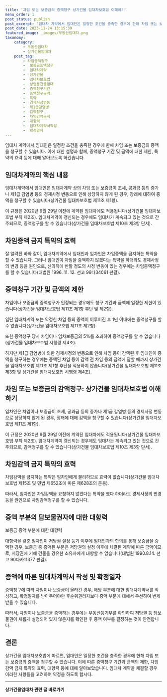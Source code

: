 ```yaml
---
title: '차임 또는 보증금의 증액청구 상가건물 임대차보호법 이해하기'
menu_order: 1
post_status: publish
post_excerpt: '임대차 계약에서 임대인은 일정한 조건을 충족한 경우에 한해 차임 또는 보증금의 증액을 청구할 수 있습니다. 이에 대한 설명과 함께, 증액청구 기간 및 금액에 대한 제한, 특약의 효력 등에 대해 알아보도록 하겠습니다.'
post_date: 2023-11-24 13:15:39
featured_image: _images/부동산임대차.png
taxonomy:
    category:
        - 부동산임대차
        - 상가건물임대차
    post_tag:
        - 차임증액청구
        -  보증금증액청구
        -  임대차계약
        -  상가건물
        -  임대차보호법
        -  상업용건물임대
        -  증액청구기간
        -  증액청구금액
        -  특약
        -  경제사정변동
        -  제1급감염병
        -  감액청구
        -  차임감액금지
        -  대항력
        -  임대차계약서작성
        -  확정일자
---
```



임대차 계약에서 임대인은 일정한 조건을 충족한 경우에 한해 차임 또는 보증금의 증액을 청구할 수 있습니다. 이에 대한 설명과 함께, 증액청구 기간 및 금액에 대한 제한, 특약의 효력 등에 대해 알아보도록 하겠습니다.

## 임대차계약의 핵심 내용

임대차계약에서 임대인은 임대차계약 상의 차임 또는 보증금이 조세, 공과금 등의 증가나 제1급 감염병 등의 경제사정 변동으로 인해 상당하지 않게 된 경우, 장래에 대하여 증액을 청구할 수 있습니다(상가건물 임대차보호법 제11조 제1항).

이 규정은 2020년 9월 29일 이전에 계약된 임대차에도 적용됩니다(상가건물 임대차보호법 부칙 제2조). 임대차계약이 갱신되는 경우에도 임대차가 계속되고 있는 것으로 간주되므로, 증액청구를 할 수 있습니다(상가건물 임대차보호법 제10조 제3항 단서).

## 차임증액 금지 특약의 효력

잘 알려진 바와 같이, 임대차계약에서 임대인과 임차인은 차임증액을 금지하는 특약을 할 수 있습니다. 그러나 임대인이 차임을 증액하지 않겠다는 특약을 하더라도 경제사정의 변경 등을 원인으로, 신의칙에 반할 정도의 사정 변동이 있는 경우에는 차임증액청구를 할 수 있습니다(대법원 1996. 11. 12. 선고 96다34061 판결).

## 증액청구 기간 및 금액의 제한

차임이나 보증금의 증액청구가 인정되는 경우에도 청구 기간과 금액에 일정한 제한이 있습니다(상가건물 임대차보호법 제11조 제1항 후단 및 제2항).

일단 임대차계약 또는 약정한 차임 등의 증액이 이루어진 후 1년 이내에는 증액청구를 할 수 없습니다(상가건물 임대차보호법 제11조 제2항).

또한 증액청구 당시 차임이나 임차보증금의 5%를 초과하여 증액청구를 할 수 없습니다(상가건물 임대차보호법 시행령 제4조).

하지만 제1급 감염병에 의한 경제사정의 변동으로 인해 차임 등이 감액된 후 임대인이 증액을 청구하는 경우에는 증액된 차임 등이 감액 전 차임 등의 금액에 달할 때까지 상가건물 임대차보호법 제11조 제1항 후단을 적용하지 않습니다(상가건물 임대차보호법 제11조 제3항 및 상가건물 임대차보호법 시행령 제4조).

## 차임 또는 보증금의 감액청구: 상가건물 임대차보호법 이해하기

임차인은 차임이나 보증금이 조세, 공과금 등의 증가나 제1급 감염병 등의 경제사정 변동으로 상당하지 않게 된 경우, 장래에 대해 감액을 청구할 수 있습니다(상가건물 임대차보호법 제11조 제1항).

이 규정은 2020년 9월 29일 이전에 계약된 임대차에도 적용됩니다(상가건물 임대차보호법 부칙 제2조). 임대차계약이 갱신되는 경우에도 임대차는 계속되고 있는 것으로 간주되므로, 감액청구를 할 수 있습니다(상가건물 임대차보호법 제10조 제3항 단서).

## 차임감액 금지 특약의 효력

차임감액을 금지하는 특약은 임차인에게 불리하므로 효력이 없습니다(상가건물 임대차보호법 제15조 및 민법 제652조에 따른 제628조의 준용).

따라서, 임차인은 차임감액을 요청하지 않겠다는 특약을 했다 하더라도 경제사정의 변경 등을 원인으로 차임감액청구를 할 수 있습니다.

## 증액 부분의 담보물권자에 대한 대항력

보증금 증액 부분에 대한 대항력

대항력을 갖춘 임차인이 저당권 설정 등기 이후에 임대인과의 합의를 통해 보증금을 증액한 경우, 보증금 중 증액된 부분은 저당권의 설정 이후에 체결된 계약에 따른 금액이므로, 저당권에 기해 건물을 경유한 소유자에게 대항할 수 없습니다(대법원 1990.8.14. 선고 90다카11377 판결).

## 증액에 따른 임대차계약서 작성 및 확정일자

증액청구에 따라 차임이나 보증금이 올라간 경우, 해당 부분에 대한 임대차계약서를 작성하고, 확정일자를 받아두어야만 후순위권리자보다 증액 부분에 대해서 우선하여 변제받을 수 있습니다.

따라서, 차임이나 보증금을 증액하는 경우에는 부동산등기부를 확인하여 저당권 등 담보물권이 새롭게 설정되어 있지 않은지를 확인한 후 증액 여부를 결정하는 것이 안전합니다.

## 결론

상가건물 임대차보호법에 따르면, 임대인은 일정한 조건을 충족한 경우에 한해 차임 또는 보증금의 증액을 청구할 수 있습니다. 이에 따른 증액청구 기간과 금액의 제한, 차임감액 금지 특약의 효력, 대항력 등에 대해 알아보았습니다. 임대차 계약을 체결할 경우 이러한 사항들을 고려하여 약정을 하도록 합시다.
<!-- wp:separator -->
<hr class="wp-block-separator has-alpha-channel-opacity"/>
<!-- /wp:separator -->

<!-- wp:group {"backgroundColor":"base","layout":{"type":"constrained"}} -->
<div class="wp-block-group has-base-background-color has-background"><!-- wp:paragraph {"align":"center","fontSize":"medium"} -->
<p class="has-text-align-center has-large-font-size"><strong>상가건물임대차 관련 글 바로가기</strong></p>
<!-- /wp:paragraph -->


<!-- wp:latest-posts
{"categories":[{"id":22580,"count":19,"description":"","link":"https://uknowlaw.com/category/%ec%83%81%ea%b0%80%ea%b1%b4%eb%ac%bc%ec%9e%84%eb%8c%80%ec%b0%a8/","name":"상가건물임대차","slug":"상가건물임대차","taxonomy":"category","parent":0,"meta":[],"_links":{"self":[{"href":"https://uknowlaw.com/wp-json/wp/v2/categories/22580"}],"collection":[{"href":"https://uknowlaw.com/wp-json/wp/v2/categories"}],"about":[{"href":"https://uknowlaw.com/wp-json/wp/v2/taxonomies/category"}],"wp:post_type":[{"href":"https://uknowlaw.com/wp-json/wp/v2/posts?categories=22580"}],"curies":[{"name":"wp","href":"https://api.w.org/{rel}","templated":true}]}}],"postsToShow":100,"excerptLength":28,"postLayout":"grid","columns":2,"featuredImageAlign":"left","featuredImageSizeSlug":"large","fontSize":"small"} /--></div>
<!-- /wp:group -->